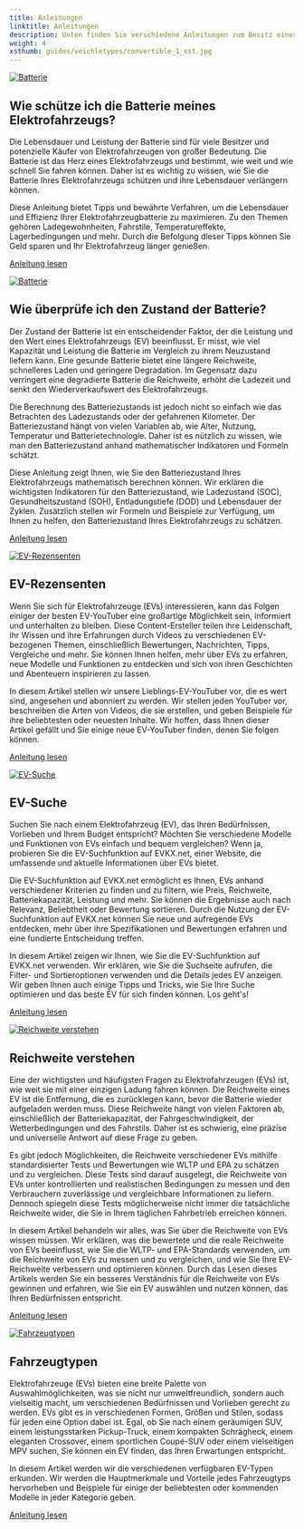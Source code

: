 ```yaml
---
title: Anleitungen
linktitle: Anleitungen
description: Unten finden Sie verschiedene Anleitungen zum Besitz eines Elektrofahrzeugs und zur Nutzung dieser Website.
weight: 4
xsthumb: guides/veichletypes/convertible_1_xst.jpg
---
```

<!-- markdownlint-disable MD033 -->

<div class="container shadow p-3 mb-5 bg-body-tertiary rounded border">

<a href="protectingbattery">
    <img src="https://media.evkx.net/multimedia/technology/battery/cell/bladebattery_st.jpg" alt="Batterie" title="Batterie" class="img-fluid mb-2">
</a>

## Wie schütze ich die Batterie meines Elektrofahrzeugs?

Die Lebensdauer und Leistung der Batterie sind für viele Besitzer und potenzielle Käufer von Elektrofahrzeugen von großer Bedeutung. Die Batterie ist das Herz eines Elektrofahrzeugs und bestimmt, wie weit und wie schnell Sie fahren können. Daher ist es wichtig zu wissen, wie Sie die Batterie Ihres Elektrofahrzeugs schützen und ihre Lebensdauer verlängern können.

Diese Anleitung bietet Tipps und bewährte Verfahren, um die Lebensdauer und Effizienz Ihrer Elektrofahrzeugbatterie zu maximieren. Zu den Themen gehören Ladegewohnheiten, Fahrstile, Temperatureffekte, Lagerbedingungen und mehr. Durch die Befolgung dieser Tipps können Sie Geld sparen und Ihr Elektrofahrzeug länger genießen.

<a href="protectingbattery/" class="btn btn-outline-primary" role="button">Anleitung lesen</a>

</div>
<div class="container shadow p-3 mb-5 bg-body-tertiary rounded border">

<a href="checkingbatteryhealth">
    <img src="https://media.evkx.net/multimedia/guides/checkingbatteryhealth/graph1_st.jpg" alt="Batterie" title="Batterie" class="img-fluid mb-2">
</a>

## Wie überprüfe ich den Zustand der Batterie?

Der Zustand der Batterie ist ein entscheidender Faktor, der die Leistung und den Wert eines Elektrofahrzeugs (EV) beeinflusst. Er misst, wie viel Kapazität und Leistung die Batterie im Vergleich zu ihrem Neuzustand liefern kann. Eine gesunde Batterie bietet eine längere Reichweite, schnelleres Laden und geringere Degradation. Im Gegensatz dazu verringert eine degradierte Batterie die Reichweite, erhöht die Ladezeit und senkt den Wiederverkaufswert des Elektrofahrzeugs.

Die Berechnung des Batteriezustands ist jedoch nicht so einfach wie das Betrachten des Ladezustands oder der gefahrenen Kilometer. Der Batteriezustand hängt von vielen Variablen ab, wie Alter, Nutzung, Temperatur und Batterietechnologie. Daher ist es nützlich zu wissen, wie man den Batteriezustand anhand mathematischer Indikatoren und Formeln schätzt.

Diese Anleitung zeigt Ihnen, wie Sie den Batteriezustand Ihres Elektrofahrzeugs mathematisch berechnen können. Wir erklären die wichtigsten Indikatoren für den Batteriezustand, wie Ladezustand (SOC), Gesundheitszustand (SOH), Entladungstiefe (DOD) und Lebensdauer der Zyklen. Zusätzlich stellen wir Formeln und Beispiele zur Verfügung, um Ihnen zu helfen, den Batteriezustand Ihres Elektrofahrzeugs zu schätzen.

<a href="checkingbatteryhealth/" class="btn btn-outline-primary" role="button">Anleitung lesen</a>

</div>
<div class="container shadow p-3 mb-5 bg-body-tertiary rounded border">

<a href="evreviewers">
    <img src="https://media.evkx.net/multimedia/guides/evreviewers/bjornyland_st.jpg" alt="EV-Rezensenten" title="EV-Rezensenten" class="img-fluid mb-2">
</a>

## EV-Rezensenten

Wenn Sie sich für Elektrofahrzeuge (EVs) interessieren, kann das Folgen einiger der besten EV-YouTuber eine großartige Möglichkeit sein, informiert und unterhalten zu bleiben. Diese Content-Ersteller teilen ihre Leidenschaft, ihr Wissen und ihre Erfahrungen durch Videos zu verschiedenen EV-bezogenen Themen, einschließlich Bewertungen, Nachrichten, Tipps, Vergleiche und mehr. Sie können Ihnen helfen, mehr über EVs zu erfahren, neue Modelle und Funktionen zu entdecken und sich von ihren Geschichten und Abenteuern inspirieren zu lassen.

In diesem Artikel stellen wir unsere Lieblings-EV-YouTuber vor, die es wert sind, angesehen und abonniert zu werden. Wir stellen jeden YouTuber vor, beschreiben die Arten von Videos, die sie erstellen, und geben Beispiele für ihre beliebtesten oder neuesten Inhalte. Wir hoffen, dass Ihnen dieser Artikel gefällt und Sie einige neue EV-YouTuber finden, denen Sie folgen können.

<a href="evreviewers/" class="btn btn-outline-primary" role="button">Anleitung lesen</a>

</div>
<div class="container shadow p-3 mb-5 bg-body-tertiary rounded border">

<a href="evsearch">
    <img src="https://media.evkx.net/multimedia/guides/evsearch/search_1_st.jpg" alt="EV-Suche" title="EV-Suche" class="img-fluid mb-2">
</a>

## EV-Suche

Suchen Sie nach einem Elektrofahrzeug (EV), das Ihren Bedürfnissen, Vorlieben und Ihrem Budget entspricht? Möchten Sie verschiedene Modelle und Funktionen von EVs einfach und bequem vergleichen? Wenn ja, probieren Sie die EV-Suchfunktion auf EVKX.net, einer Website, die umfassende und aktuelle Informationen über EVs bietet.

Die EV-Suchfunktion auf EVKX.net ermöglicht es Ihnen, EVs anhand verschiedener Kriterien zu finden und zu filtern, wie Preis, Reichweite, Batteriekapazität, Leistung und mehr. Sie können die Ergebnisse auch nach Relevanz, Beliebtheit oder Bewertung sortieren. Durch die Nutzung der EV-Suchfunktion auf EVKX.net können Sie neue und aufregende EVs entdecken, mehr über ihre Spezifikationen und Bewertungen erfahren und eine fundierte Entscheidung treffen.

In diesem Artikel zeigen wir Ihnen, wie Sie die EV-Suchfunktion auf EVKX.net verwenden. Wir erklären, wie Sie die Suchseite aufrufen, die Filter- und Sortieroptionen verwenden und die Details jedes EV anzeigen. Wir geben Ihnen auch einige Tipps und Tricks, wie Sie Ihre Suche optimieren und das beste EV für sich finden können. Los geht's!

<a href="evsearch/" class="btn btn-outline-primary" role="button">Anleitung lesen</a>

</div>
<div class="container shadow p-3 mb-5 bg-body-tertiary rounded border">

<a href="understandingrange">
    <img src="https://media.evkx.net/multimedia/guides/understandingrange/aerodynamicdrag_st.png" alt="Reichweite verstehen" title="Reichweite verstehen" class="img-fluid mb-2">
</a>

## Reichweite verstehen

Eine der wichtigsten und häufigsten Fragen zu Elektrofahrzeugen (EVs) ist, wie weit sie mit einer einzigen Ladung fahren können. Die Reichweite eines EV ist die Entfernung, die es zurücklegen kann, bevor die Batterie wieder aufgeladen werden muss. Diese Reichweite hängt von vielen Faktoren ab, einschließlich der Batteriekapazität, der Fahrgeschwindigkeit, der Wetterbedingungen und des Fahrstils. Daher ist es schwierig, eine präzise und universelle Antwort auf diese Frage zu geben.

Es gibt jedoch Möglichkeiten, die Reichweite verschiedener EVs mithilfe standardisierter Tests und Bewertungen wie WLTP und EPA zu schätzen und zu vergleichen. Diese Tests sind darauf ausgelegt, die Reichweite von EVs unter kontrollierten und realistischen Bedingungen zu messen und den Verbrauchern zuverlässige und vergleichbare Informationen zu liefern. Dennoch spiegeln diese Tests möglicherweise nicht immer die tatsächliche Reichweite wider, die Sie in Ihrem täglichen Fahrbetrieb erreichen können.

In diesem Artikel behandeln wir alles, was Sie über die Reichweite von EVs wissen müssen. Wir erklären, was die bewertete und die reale Reichweite von EVs beeinflusst, wie Sie die WLTP- und EPA-Standards verwenden, um die Reichweite von EVs zu messen und zu vergleichen, und wie Sie Ihre EV-Reichweite verbessern und optimieren können. Durch das Lesen dieses Artikels werden Sie ein besseres Verständnis für die Reichweite von EVs gewinnen und erfahren, wie Sie ein EV auswählen und nutzen können, das Ihren Bedürfnissen entspricht.

<a href="understandingrange/" class="btn btn-outline-primary" role="button">Anleitung lesen</a>

</div>
<div class="container shadow p-3 mb-5 bg-body-tertiary rounded border">

<a href="vehicletypes">
    <img src="https://media.evkx.net/multimedia/guides/veichletypes/convertible_1_st.jpg" alt="Fahrzeugtypen" title="Fahrzeugtypen" class="img-fluid mb-2">
</a>

## Fahrzeugtypen

Elektrofahrzeuge (EVs) bieten eine breite Palette von Auswahlmöglichkeiten, was sie nicht nur umweltfreundlich, sondern auch vielseitig macht, um verschiedenen Bedürfnissen und Vorlieben gerecht zu werden. EVs gibt es in verschiedenen Formen, Größen und Stilen, sodass für jeden eine Option dabei ist. Egal, ob Sie nach einem geräumigen SUV, einem leistungsstarken Pickup-Truck, einem kompakten Schrägheck, einem eleganten Crossover, einem sportlichen Coupé-SUV oder einem vielseitigen MPV suchen, Sie können ein EV finden, das Ihren Erwartungen entspricht.

In diesem Artikel werden wir die verschiedenen verfügbaren EV-Typen erkunden. Wir werden die Hauptmerkmale und Vorteile jedes Fahrzeugtyps hervorheben und Beispiele für einige der beliebtesten oder kommenden Modelle in jeder Kategorie geben.

<a href="vehicletypes/" class="btn btn-outline-primary" role="button">Anleitung lesen</a>

</div>
